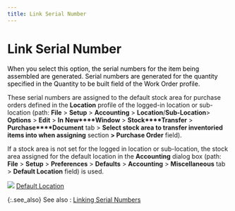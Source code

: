 ```yaml
---
title: Link Serial Number
---
```


# Link Serial Number 


<font color="#000000" class="hcp1">When you select this option, the serial numbers for 
 the item being assembled are generated. Serial numbers are generated for 
 the quantity specified in the <span class="hcp2">Quantity 
 to be built </span>field of the <span class="hcp2">Work 
 Order </span>profile. </font>


These serial numbers are assigned to the default stock area for purchase  orders defined in the **Location** profile  of the logged-in location or sub-location (path: **File** > **Setup** > **Accounting**  > **Location**/**Sub-Location**>  **Options** > **Edit**  > **In** **New****Window** > **Stock****Transfer** > **Purchase****Document** tab > **Select 
 stock area to transfer inventoried items into when assigning** section  **&gt; Purchase Order** field).


If a stock area is not set for the logged in location or sub-location,  the stock area assigned for the default location in the **Accounting**  dialog box (path: **File** > **Setup** > **Preferences**  > **Defaults** > **Accounting**  > **Miscellaneous** tab > **Default Location** field) is used.


![]({{site.ba_baseurl}}/img/lens.gif)<font color="#000000" class="hcp1"> </font>[Default  Location]({{site.sc_chm}}/misc/default_location.html)


{:.see_also}
See also
: [Linking Serial  Numbers]({{site.ba_baseurl}}/prod-asm/work-in-proc/link-ser-nmbs-to-asm-item/linking_serial_numbers.html)
